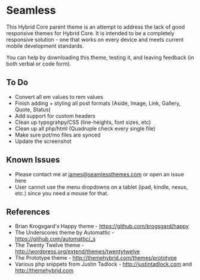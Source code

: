 Seamless
=============

This Hybrid Core parent theme is an attempt to address the lack of good responsive themes for Hybrid Core. 
It is intended to be a completely responsive solution - one that works on every device and meets current
mobile development standards.

You can help by downloading this theme, testing it, and leaving feedback (in both verbal or code form).

To Do
-------
* Convert all em values to rem values
* Finish adding + styling all post formats (Aside, Image, Link, Gallery, Quote, Status)
* Add support for custom headers
* Clean up typograhpy/CSS (line-heights, font sizes, etc)
* Clean up all php/html (Quadruple check every single file)
* Make sure pot/mo files are synced
* Update the screenshot

Known Issues
-------
* Please contact me at james@seamlessthemes.com or open an issue here
* User cannot use the menu dropdowns on a tablet (ipad, kindle, nexus, etc.) since you need a mouse for that.

References
-------

* Brian Krogsgard's Happy theme - https://github.com/krogsgard/happy
* The Underscores theme by Automattic - https://github.com/automattic/_s
* The Twenty Twelve theme - http://wordpress.org/extend/themes/twentytwelve
* The Prototype theme - http://themehybrid.com/themes/prototype
* Various php snippets from Justin Tadlock - http://justintadlock.com and http://themehybrid.com
